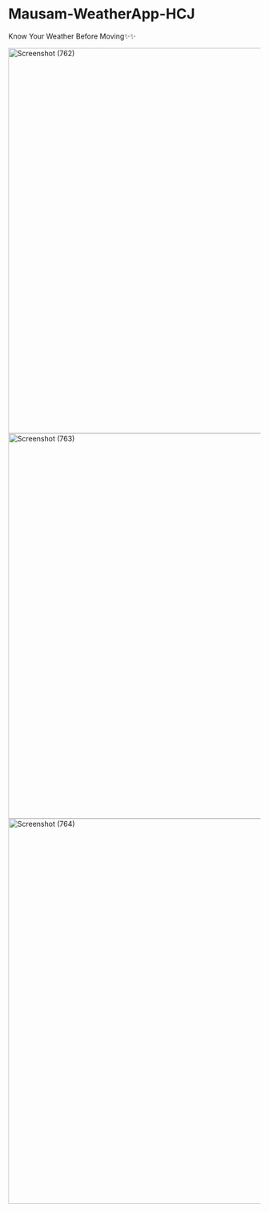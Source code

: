 # Mausam-WeatherApp-HCJ

Know Your Weather Before Moving✨✨

<img width="1366" height="768" alt="Screenshot (762)" src="https://github.com/user-attachments/assets/966f63f9-363d-43ed-86c4-9e237abd6ead" />

<img width="1366" height="768" alt="Screenshot (763)" src="https://github.com/user-attachments/assets/b137e13f-5906-4d78-b1c4-faa0f199f01b" />

<img width="1366" height="768" alt="Screenshot (764)" src="https://github.com/user-attachments/assets/0cd79bbb-5b47-41e7-b780-d705f6588b84" />
